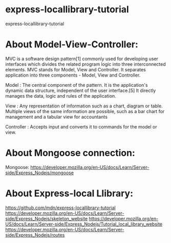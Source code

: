 # express-locallibrary-tutorial
express-locallibrary-tutorial
# About Model-View-Controller:

MVC is a software design pattern[1] commonly used for developing user interfaces which divides the related program logic into three interconnected elements. 
MVC stands for Model, View and Controller. 
It separates application into three components - Model, View and Controller.

Model : The central component of the pattern. It is the application's dynamic data structure, independent of the user interface.[5] It directly manages the data, logic and rules of the application.

View : Any representation of information such as a chart, diagram or table. Multiple views of the same information are possible, such as a bar chart for management and a tabular view for accountants

Controller : Accepts input and converts it to commands for the model or view.
# About Mongoose connection:
Mongoose: https://developer.mozilla.org/en-US/docs/Learn/Server-side/Express_Nodejs/mongoose
# About Express-local LIibrary:

https://github.com/mdn/express-locallibrary-tutorial
https://developer.mozilla.org/en-US/docs/Learn/Server-side/Express_Nodejs/skeleton_website
https://developer.mozilla.org/en-US/docs/Learn/Server-side/Express_Nodejs/Tutorial_local_library_website
https://developer.mozilla.org/en-US/docs/Learn/Server-side/Express_Nodejs/routes

